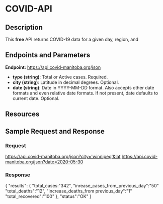 # COVID-API

## Description

This **free** API returns COVID-19 data for a given day, region, and 

## Endpoints and Parameters
**Endpoint:** https://api.covid-manitoba.org/json

* **type (string)**: Total or Active cases. Required.
* **city (string)**: Latitude in decimal degrees. Optional.
* **date (string)**: Date in YYYY-MM-DD format. Also accepts other date formats and even relative date formats. If not present, date defaults to current date. Optional.

## Resources

## Sample Request and Response

### Request
https://api.covid-manitoba.org/json?city='winnipeg'&lat
https://api.covid-manitoba.org/json?date=2020-05-30

### Response
  {
      "results":
      {
        "total_cases:"342",
        "inrease_cases_from_previous_day":"50"
        "total_deaths":"12",
        "increase_deaths_from previous_day":"1"
        "total_recovered":"100"
      },
       "status":"OK"
    }
